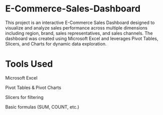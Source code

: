 # E-Commerce-Sales-Dashboard
This project is an interactive E-Commerce Sales Dashboard designed to visualize and analyze sales performance across multiple dimensions including region, brand, sales representatives, and sales channels. The dashboard was created using Microsoft Excel and leverages Pivot Tables, Slicers, and Charts for dynamic data exploration.
# Tools Used
Microsoft Excel

Pivot Tables & Pivot Charts

Slicers for filtering

Basic formulas (SUM, COUNT, etc.)
